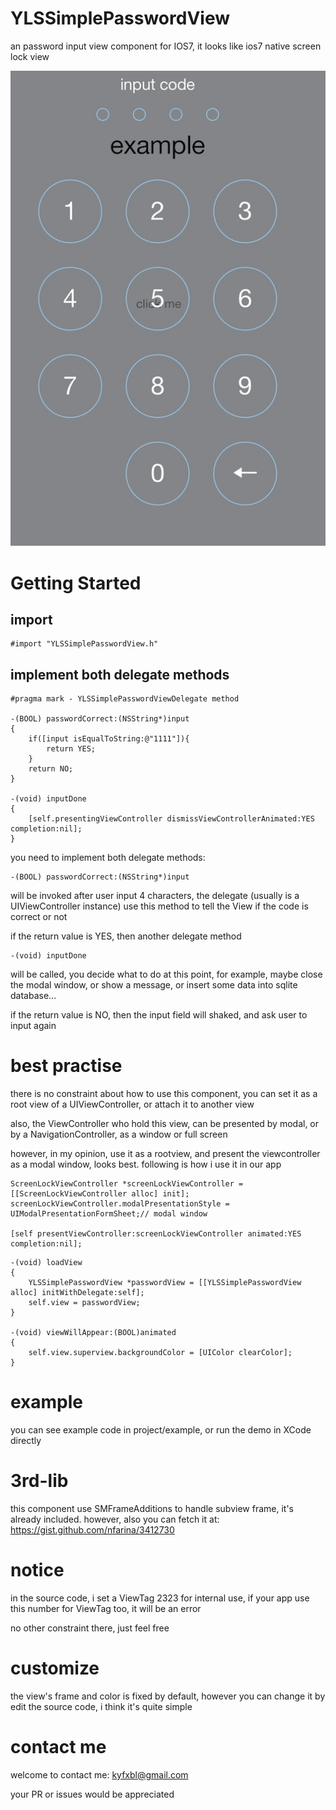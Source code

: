 YLSSimplePasswordView
=====================

an password input view component for IOS7, it looks like ios7 native screen lock view

![demo_pic](images/demo.jpeg)

# Getting Started
## import
```
#import "YLSSimplePasswordView.h"
```

## implement both delegate methods
```
#pragma mark - YLSSimplePasswordViewDelegate method

-(BOOL) passwordCorrect:(NSString*)input
{
    if([input isEqualToString:@"1111"]){
        return YES;
    }
    return NO;
}

-(void) inputDone
{
    [self.presentingViewController dismissViewControllerAnimated:YES completion:nil];
}
```

you need to implement both delegate methods:

```
-(BOOL) passwordCorrect:(NSString*)input
```
will be invoked after user input 4 characters, the delegate (usually is a UIViewController instance) use this method to tell the View if the code is correct or not

if the return value is YES, then another delegate method
```
-(void) inputDone
```
will be called, you decide what to do at this point, for example, maybe close the modal window, or show a message, or insert some data into sqlite database...

if the return value is NO, then the input field will shaked, and ask user to input again

# best practise

there is no constraint about how to use this component, you can set it as a root view of a UIViewController, or attach it to another view

also, the ViewController who hold this view, can be presented by modal, or by a NavigationController, as a window or full screen

however, in my opinion, use it as a rootview, and present the viewcontroller as a modal window, looks best. following is how i use it in our app

```
ScreenLockViewController *screenLockViewController = [[ScreenLockViewController alloc] init];
screenLockViewController.modalPresentationStyle = UIModalPresentationFormSheet;// modal window
        
[self presentViewController:screenLockViewController animated:YES completion:nil];
```
```
-(void) loadView
{
    YLSSimplePasswordView *passwordView = [[YLSSimplePasswordView alloc] initWithDelegate:self];
    self.view = passwordView;
}

-(void) viewWillAppear:(BOOL)animated
{
    self.view.superview.backgroundColor = [UIColor clearColor];
}
```

# example
you can see example code in project/example, or run the demo in XCode directly

# 3rd-lib

this component use SMFrameAdditions to handle subview frame, it's already included. however, also you can fetch it at:
<a>https://gist.github.com/nfarina/3412730</a>

# notice

in the source code, i set a ViewTag 2323 for internal use, if your app use this number for ViewTag too, it will be an error

no other constraint there, just feel free

# customize

the view's frame and color is fixed by default, however you can change it by edit the source code, i think it's quite simple

# contact me

welcome to contact me: kyfxbl@gmail.com

your PR or issues would be appreciated
